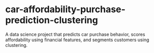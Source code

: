 # car-affordability-purchase-prediction-clustering
A data science project that predicts car purchase behavior, scores affordability using financial features, and segments customers using clustering.
